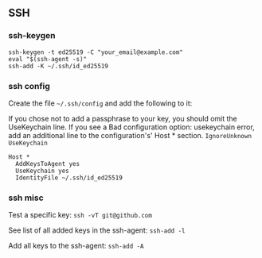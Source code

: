 ## SSH

### ssh-keygen
```
ssh-keygen -t ed25519 -C "your_email@example.com" 
eval "$(ssh-agent -s)"
ssh-add -K ~/.ssh/id_ed25519
```

### ssh config

Create the file `~/.ssh/config` and add the following to it:

If you chose not to add a passphrase to your key, you should omit the UseKeychain line.
If you see a Bad configuration option: usekeychain error, add an additional line to the configuration's' Host * section.
```IgnoreUnknown UseKeychain```

```
Host *
  AddKeysToAgent yes
  UseKeychain yes
  IdentityFile ~/.ssh/id_ed25519
```

### ssh misc

Test a specific key: `ssh -vT git@github.com`

See list of all added keys in the ssh-agent:  `ssh-add -l`

Add all keys to the ssh-agent: `ssh-add -A`

